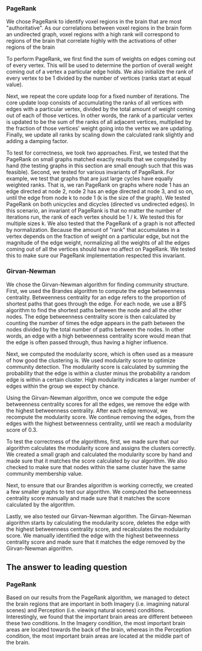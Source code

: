 ### PageRank
We chose PageRank to identify voxel regions in the brain that are most "authoritative". As our correlations between voxel regions in the brain form an undirected graph, voxel regions with a high rank will correspond to regions of the brain that correlate highly with the activations of other regions of the brain

To perform PageRank, we first find the sum of weights on edges coming out of every vertex. This will be used to determine the portion of overall weight coming out of a vertex a particular edge holds. We also initialize the rank of every vertex to be 1 divided by the number of vertices (ranks start at equal value).

Next, we repeat the core update loop for a fixed number of iterations. The core update loop consists of accumulating the ranks of all vertices with edges with a particular vertex, divided by the total amount of weight coming out of each of those vertices. In other words, the rank of a particular vertex is updated to be the sum of the ranks of all adjacent vertices, multiplied by the fraction of those vertices' weight going into the vertex we are updating. Finally, we update all ranks by scaling down the calculated rank slightly and adding a damping factor.

To test for correctness, we took two approaches. First, we tested that the PageRank on small graphs matched exactly results that we computed by hand (the testing graphs in this section are small enough such that this was feasible). Second, we tested for various invariants of PageRank. For example, we test that graphs that are just large cycles have equally weighted ranks. That is, we ran PageRank on graphs where node 1 has an edge directed at node 2, node 2 has an edge directed at node 3, and so on, until the edge from node k to node 1 (k is the size of the graph). We tested PageRank on both unicycles and dicycles (directed vs undirected edges). In this scenario, an invariant of PageRank is that no matter the number of iterations run, the rank of each vertex should be 1 / k. We tested this for multiple sizes k. We also tested that the PageRank of a graph is not affected by normalization. Because the amount of "rank" that accumulates in a vertex depends on the fraction of weight on a particular edge, but not the magnitude of the edge weight, normalizing all the weights of all the edges coming out of all the vertices should have no affect on PageRank. We tested this to make sure our PageRank implementation respected this invariant.

### Girvan-Newman
We chose the Girvan-Newman algorithm for finding community structure. First, we used the Brandes algorithm to compute the edge betweenness centrality. Betweenness centrality for an edge refers to the proportion of shortest paths that goes through the edge. For each node, we use a BFS algorithm to find the shortest paths between the node and all the other nodes. The edge betweenness centrality score is then calculated by counting the number of times the edge appears in the path between the nodes divided by the total number of paths between the nodes. In other words, an edge with a high betweenness centrality score would mean that the edge is often passed through, thus having a higher influence.

Next, we computed the modularity score, which is often used as a measure of how good the clustering is. We used modularity score to optimize community detection. The modularity score is calculated by summing the probability that the edge is within a cluster minus the probability a random edge is within a certain cluster. High modularity indicates a larger number of edges within the group we expect by chance.

Using the Girvan-Newman algorithm, once we compute the edge betweenness centrality scores for all the edges, we remove the edge with the highest betweenness centrality. After each edge removal, we recompute the modularity score. We continue removing the edges, from the edges with the highest betweenness centrality, until we reach a modularity score of 0.3.

To test the correctness of the algorithms, first, we made sure that our algorithm calculates the modularity score and assigns the clusters correctly. We created a small graph and calculated the modularity score by hand and made sure that it matches the score calculated by our algorithm. We also checked to make sure that nodes within the same cluster have the same community membership value.

Next, to ensure that our Brandes algorithm is working correctly, we created a few smaller graphs to test our algorithm. We computed the betweenness centrality score manually and made sure that it matches the score calculated by the algorithm.

Lastly, we also tested our Girvan-Newman algorithm. The Girvan-Newman algorithm starts by calculating the modularity score, deletes the edge with the highest betweenness centrality score, and recalculates the modularity score. We manually identified the edge with the highest betweenness centrality score and made sure that it matches the edge removed by the Girvan-Newman algorithm.


## The answer to leading question

### PageRank
Based on our results from the PageRank algorithm, we managed to detect the brain regions that are important in both Imagery (i.e. imagining natural scenes) and Perception (i.e. viewing natural scenes) conditions. Interestingly, we found that the important brain areas are different between these two conditions. In the Imagery condition, the most important brain areas are located towards the back of the brain, whereas in the Perception condition, the most important brain areas are located at the middle part of the brain. 

